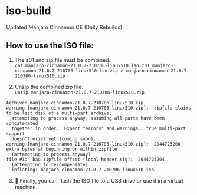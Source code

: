 # iso-build
Updated Manjaro Cinnamon CE (Daily Rebuilds)

## How to use the ISO file:

1. The z01 and zip file must be combined. <br>
`cat manjaro-cinnamon-21.0.7-210706-linux510.iso.z01 manjaro-cinnamon-21.0.7-210706-linux510.iso.zip > manjaro-cinnamon-21.0.7-210706-linux510.zip`

2. Unzip the combined zip file. <br>
`unzip manjaro-cinnamon-21.0.7-210706-linux510.zip`
```
Archive: manjaro-cinnamon-21.0.7-210706-linux510.zip
warning [manjaro-cinnamon-21.0.7-210706-linux510.zip]:  zipfile claims to be last disk of a multi-part archive;
  attempting to process anyway, assuming all parts have been concatenated
  together in order.  Expect "errors" and warnings...true multi-part support
  doesn't exist yet (coming soon).
warning [manjaro-cinnamon-21.0.7-210706-linux510.zip]:  2044723200 extra bytes at beginning or within zipfile
  (attempting to process anyway)
file #1:  bad zipfile offset (local header sig):  2044723204
  (attempting to re-compensate)
  inflating: manjaro-cinnamon-21.0.7-210706-linux510.iso  
```
3. 🎉 Finally, you can flash the ISO file to a USB drive or use it in a virtual machine.
